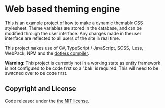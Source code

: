# Web based theming engine
This is an example project of how to make a dynamic themable CSS stylesheet. Theme variables are stored in the database, and can be modified through the user interface. Any changes made in the user interface are reflected to all users of the site in real time.

This project makes use of C#, TypeScript / JavaScript, SCSS, .Less, WebPack, NPM and the [dotless compiler](https://github.com/dotless/dotless).

**Warning**: This project is currently not in a working state as entity framework is not configured to be code first so a '.bak' is required. This will need to be switched over to be code first.

## Copyright and License
Code released under the [the MIT license](https://github.com/devston/real-time-web-theming-engine/blob/master/LICENSE).
